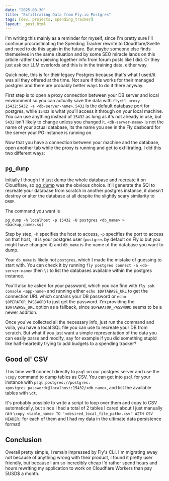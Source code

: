 ```yaml
---
date: "2025-08-30"
title: "Exfiltrating Data from Fly.io Postgres"
tags: [dev, projects, spending_tracker]
layout: _post.html
---
```


I'm writing this mainly as a reminder for myself, since I'm pretty sure I'll continue procrastinating the Spending Tracker rewrite to Cloudflare/Svelte and need to do this again in the future. But maybe someone else finds themselves in the same situation and by some SEO miracle lands on this article rather than piecing together info from forum posts like I did. Or they just ask our LLM overlords and this is in the training data, either way.

Quick note, this is for their legacy Postgres because that's what I used/it was all they offered at the time. Not sure if this works for their managed postgres and there are probably better ways to do it there anyway.

First step is to open a proxy connection between your DB server and local environment so you can actually save the data with `flyctl proxy 15432:5432 -a <db-server-name>`. `5432` is the default database port for postgres, while `15432` is what you'll access it through on your local machine. You can use anything instead of `15432` as long as it's not already in use, but `5432` isn't likely to change unless you changed it. `<db-server-name>` is not the name of your actual database, its the name you see in the Fly dasboard for the server your PG instance is running on.

Now that you have a connection between your machine and the database, open another tab while the proxy is running and get to exfiltrating. I did this two different ways:

## `pg_dump`

Initially I though I'd just dump the whole database and recreate it on Cloudflare, so [pg_dump](https://www.postgresql.org/docs/8.1/app-pgdump.html) was the obvious choice. It'll generate the SQl to recreate your database from scratch in another postgres instance, it doesn't destroy or alter the database at all despite the slightly scary similarity to `DROP`.

The command you want is

```
pg_dump -h localhost -p 15432 -U postgres <db_name> > <backup_name>.sql
```

Step by step, `-h` specifies the host to access, `-p` specifies the port to access on that host, `-U` is your postgres user (`postgres` by default on Fly.io but you might have changed it) and `db_name` is the name of the database you want to dump.

Your `db_name` is likely not `postgres`, which I made the mistake of guessing to start with. You can check it by running `fly postgres connect -a <db-server-name>` then `\l` to list the databases available within the postgres instance.

You'll also be asked for your password, which you can find with `fly ssh console <app-name>` and running either `echo $DATABASE_URL` to get the connection URL which contains your DB password or `echo $OPERATOR_PASSWORD` to just get the password. I'm providing the `$DATABASE_URL` option as a fallback, since `$OPERATOR_PASSWORD` seems to be a newer addition.

Once you've collected all the necessary info, just run the command and voila, you have a local SQL file you can use to recreate your DB from scratch. But what if you just want a simple representation of the data you can easily parse and modify, say for example if you did something stupid like half-heartedly trying to add budgets to a spending tracker?

## Good ol' CSV

This time we'll connect directly to `psql` on our postgres server and use the `\copy` command to dump tables as CSV. You can get into `psql` for your instance with `psql postgres://postgres:<postgres_password>@localhost:15432/<db_name>`, and list the available tables with `\dt`.

It's probably possible to write a script to loop over them and copy to CSV automatically, but since I had a total of 2 tables I cared about I just manually ran `\copy <table_name> TO '<desired_local_file_path>.csv' WITH CSV HEADER;` for each of them and I had my data in the ultimate data persistence format!

## Conclusion

Overall pretty simple, I remain impressed by Fly's CLI. I'm migrating away not because of anything wrong with their product, I found it pretty user friendly, but because I am so incredibly cheap I'd rather spend hours and hours rewriting my application to work on Cloudflare Workers than pay 5USD$ a month.
